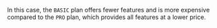 In this case, the `BASIC` plan offers fewer features and is more expensive compared to the `PRO` plan, which provides all features at a lower price.